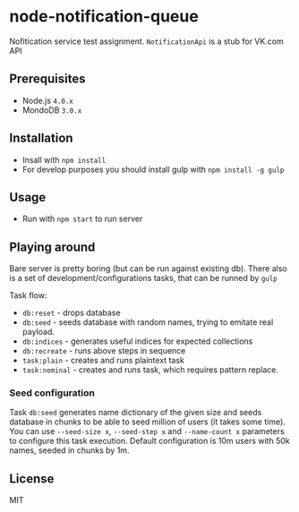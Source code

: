 node-notification-queue
=======================

Nofitication service test assignment. `NotificationApi` is a stub for VK.com API

## Prerequisites

* Node.js `4.0.x`
* MondoDB `3.0.x`

## Installation

* Insall with `npm install`
* For develop purposes you should install gulp with `npm install -g gulp`

## Usage

* Run with `npm start` to run server

## Playing around

Bare server is pretty boring (but can be run against existing db). There also is a set of development/configurations tasks, that can be runned by `gulp`

Task flow:
* `db:reset` - drops database
* `db:seed` - seeds database with random names, trying to emitate real payload.
* `db:indices` - generates useful indices for expected collections
* `db:recreate` - runs above steps in sequence
* `task:plain` - creates and runs plaintext task
* `task:nominal` - creates and runs task, which requires pattern replace.

### Seed configuration

Task `db:seed` generates name dictionary of the given size and seeds database in chunks to be able to seed million of users (it takes some time).
You can use `--seed-size x`, `--seed-step x` and `--name-count x` parameters to configure this task execution.
Default configuration is 10m users with 50k names, seeded in chunks by 1m.

## License

MIT
